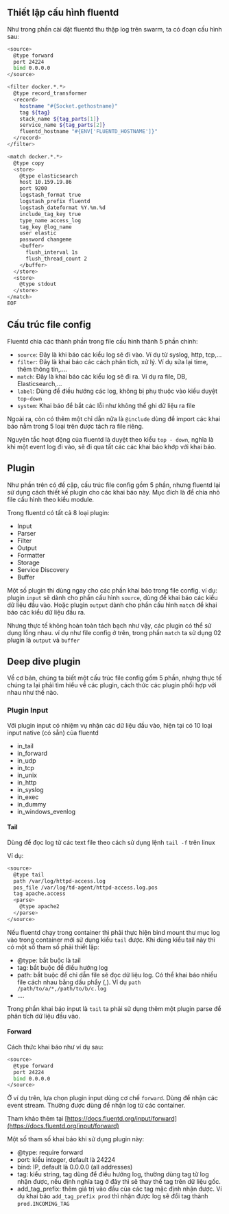 ## Thiết lập cấu hình fluentd

Như trong phần cài đặt fluentd thu thập log trên swarm, ta có đoạn cấu hình sau:

```sh
<source>
  @type forward
  port 24224
  bind 0.0.0.0
</source>

<filter docker.*.*>
  @type record_transformer
  <record>
    hostname "#{Socket.gethostname}"
    tag ${tag}
    stack_name ${tag_parts[1]}
    service_name ${tag_parts[2]}
    fluentd_hostname "#{ENV['FLUENTD_HOSTNAME']}"
  </record>
</filter>

<match docker.*.*>
  @type copy
  <store>
    @type elasticsearch
    host 10.159.19.86
    port 9200
    logstash_format true
    logstash_prefix fluentd
    logstash_dateformat %Y.%m.%d
    include_tag_key true
    type_name access_log
    tag_key @log_name
    user elastic
    password changeme
    <buffer>
      flush_interval 1s
      flush_thread_count 2
    </buffer>
  </store>
  <store>
    @type stdout
  </store>
</match>
EOF
```

## Cấu trúc file config

Fluentd chia các thành phần trong file cấu hình thành 5 phần chính:

- `source`: Đây là khi báo các kiểu log sẽ đi vào. Ví dụ từ syslog, http, tcp,...
- `filter`: Đây là khai báo các cách phân tích, xử lý. Ví dụ sửa lại time, thêm thông tin,....
- `match`: Đây là khai báo các kiểu log sẽ đi ra. Ví dụ ra file, DB, Elasticsearch,...
- `label`: Dùng để điều hướng các log, không bị phụ thuộc vào kiểu duyệt `top-down`
- `system`: Khai báo để bắt các lỗi như không thể ghi dữ liệu ra file

Ngoài ra, còn có thêm một chỉ dẫn nữa là `@include` dùng để import các khai báo nằm trong 5 loại trên được tách ra file riêng.

Nguyên tắc hoạt động của fluentd là duyệt theo kiểu `top - down`, nghĩa là khi một event log đi vào, sẽ đi qua tất các các khai báo khớp với khai báo.


## Plugin

Như phần trên có đề cập, cấu trúc file config gồm 5 phần, nhưng fluentd lại sử dụng cách thiết kế plugin cho các khai báo này. Mục đích là để chia nhỏ file cấu hình theo kiểu module.

Trong fluentd có tất cả 8 loại plugin:

- Input
- Parser
- Filter
- Output
- Formatter
- Storage
- Service Discovery
- Buffer

Một số plugin thì dùng ngay cho các phần khai báo trong file config. ví dụ: plugin `input` sẽ dành cho phần cấu hình `source`, dùng để khai báo các kiểu dữ liệu đầu vào. Hoặc plugin `output` dành cho phần cấu hình `match` để khai báo các kiểu dữ liệu đầu ra. 

Nhưng thực tế không hoàn toàn tách bạch như vậy, các plugin có thể sử dụng lồng nhau. ví dụ như file config ở trên, trong phần `match` ta sử dụng 02 plugin là `output` và `buffer`


## Deep dive plugin

Về cơ bản, chúng ta biết một cấu trúc file config gồm 5 phần, nhưng thực tế chúng ta lại phải tìm hiểu về các plugin, cách thức các plugin phối hợp với nhau như thế nào. 

### Plugin Input

Với plugin input có nhiệm vụ nhận các dữ liệu đầu vào, hiện tại có 10 loại input native (có sẵn) của fluentd

- in_tail
- in_forward
- in_udp
- in_tcp
- in_unix
- in_http
- in_syslog
- in_exec
- in_dummy
- in_windows_evenlog

#### Tail

Dùng để đọc log từ các text file theo cách sử dụng lệnh `tail -f` trên linux

Ví dụ:
```sh
<source>
  @type tail
  path /var/log/httpd-access.log
  pos_file /var/log/td-agent/httpd-access.log.pos
  tag apache.access
  <parse>
    @type apache2
  </parse>
</source>
```

Nếu fluentd chạy trong container thì phải thực hiện bind mount thư mục log vào trong container mới sử dụng kiểu `tail` được. Khi dùng kiểu tail này thì có một số tham số phải thiết lập:

- @type: bắt buộc là tail
- tag: bắt buộc để điều hướng log
- path: bắt buộc để chỉ dẫn file sẽ đọc dữ liệu log. Có thể khai báo nhiều file cách nhau bằng dấu phẩy (,). Ví dụ `path /path/to/a/*,/path/to/b/c.log`
- ....

Trong phần khai báo input là `tail` ta phải sử dụng thêm một plugin parse để phân tích dữ liệu đầu vào.

#### Forward

Cách thức khai báo như ví dụ sau:

```sh
<source>
  @type forward
  port 24224
  bind 0.0.0.0
</source>
```

Ở ví dụ trên, lựa chọn plugin input dùng cơ chế `forward`. Dùng để nhận các event stream. Thường được dùng để nhận log từ các container.

Tham khảo thêm tại [https://docs.fluentd.org/input/forward](https://docs.fluentd.org/input/forward)

Một số tham số khai báo khi sử dụng plugin này:

- @type: require forward
- port: kiểu integer, default là 24224
- bind: IP, default là 0.0.0.0 (all addresses)
- tag: kiểu string, tag dùng để điều hướng log, thường dùng tag từ log nhận được, nếu định nghĩa tag ở đây thì sẽ thay thế tag trên dữ liệu gốc.
- add_tag_prefix: thêm giá trị vào đầu của các tag mặc định nhận được. Ví dụ khai báo `add_tag_prefix prod` thì nhận được log sẽ đổi tag thành `prod.INCOMING_TAG`























